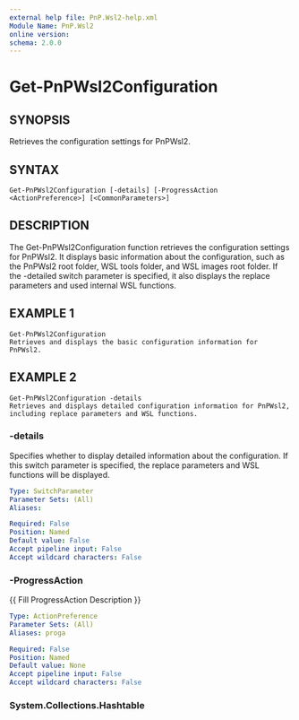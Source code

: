 ```yaml
---
external help file: PnP.Wsl2-help.xml
Module Name: PnP.Wsl2
online version:
schema: 2.0.0
---
```


# Get-PnPWsl2Configuration

## SYNOPSIS
Retrieves the configuration settings for PnPWsl2.

## SYNTAX

```
Get-PnPWsl2Configuration [-details] [-ProgressAction <ActionPreference>] [<CommonParameters>]
```

## DESCRIPTION
The Get-PnPWsl2Configuration function retrieves the configuration settings for PnPWsl2.
It displays basic information about the configuration, such as the PnPWsl2 root folder, WSL tools folder, and WSL images root folder.
If the -detailed switch parameter is specified, it also displays the replace parameters and used internal WSL functions.



## EXAMPLE 1
```
Get-PnPWsl2Configuration
Retrieves and displays the basic configuration information for PnPWsl2.
```

## EXAMPLE 2
```
Get-PnPWsl2Configuration -details
Retrieves and displays detailed configuration information for PnPWsl2, including replace parameters and WSL functions.
```



### -details
Specifies whether to display detailed information about the configuration.
If this switch parameter is specified, the replace parameters and WSL functions will be displayed.

```yaml
Type: SwitchParameter
Parameter Sets: (All)
Aliases:

Required: False
Position: Named
Default value: False
Accept pipeline input: False
Accept wildcard characters: False
```

### -ProgressAction
{{ Fill ProgressAction Description }}

```yaml
Type: ActionPreference
Parameter Sets: (All)
Aliases: proga

Required: False
Position: Named
Default value: None
Accept pipeline input: False
Accept wildcard characters: False
```







### System.Collections.Hashtable
